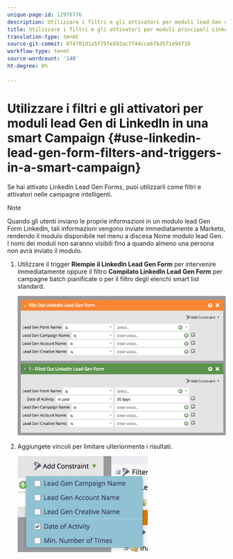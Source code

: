 ```yaml
---
unique-page-id: 12976776
description: Utilizzare i filtri e gli attivatori per moduli lead Gen di LinkedIn in una Smart Campaign - Marketo Docs - Documentazione prodotto
title: Utilizzare i filtri e gli attivatori per moduli principali LinkedIn in una campagna avanzata
translation-type: tm+mt
source-git-commit: 074701d1a5f75fe592ac7f44cce6fb3571e94710
workflow-type: tm+mt
source-wordcount: '140'
ht-degree: 0%

---
```



# Utilizzare i filtri e gli attivatori per moduli lead Gen di LinkedIn in una smart Campaign {#use-linkedin-lead-gen-form-filters-and-triggers-in-a-smart-campaign}

Se hai attivato LinkedIn Lead Gen Forms, puoi utilizzarli come filtri e attivatori nelle campagne intelligenti.

>[!NOTE]
>
>Quando gli utenti inviano le proprie informazioni in un modulo lead Gen Form LinkedIn, tali informazioni vengono inviate immediatamente a Marketo, rendendo il modulo disponibile nel menu a discesa Nome modulo lead Gen. I nomi dei moduli non saranno visibili fino a quando almeno una persona non avrà inviato il modulo.

1. Utilizzare il trigger **Riempie il LinkedIn Lead Gen Form** per intervenire immediatamente oppure il filtro **Compilato LinkedIn Lead Gen Form** per campagne batch pianificate o per il filtro degli elenchi smart list standard.

   ![](assets/screen-shot-2017-03-29-at-2.38.03-pm.png)

1. Aggiungete vincoli per limitare ulteriormente i risultati.

   ![](assets/lead-gen-constraints.png)
